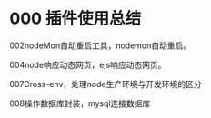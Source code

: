 # 000 插件使用总结

002nodeMon自动重启工具，nodemon自动重启。

004node响应动态网页，ejs响应动态网页。

007Cross-env，处理node生产环境与开发环境的区分

008操作数据库封装，mysql连接数据库

